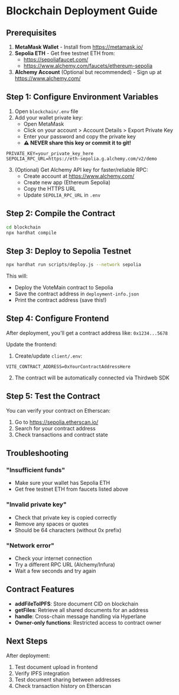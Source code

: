 # Blockchain Deployment Guide

## Prerequisites

1. **MetaMask Wallet** - Install from https://metamask.io/
2. **Sepolia ETH** - Get free testnet ETH from:
   - https://sepoliafaucet.com/
   - https://www.alchemy.com/faucets/ethereum-sepolia
3. **Alchemy Account** (Optional but recommended) - Sign up at https://www.alchemy.com/

## Step 1: Configure Environment Variables

1. Open `blockchain/.env` file
2. Add your wallet private key:
   - Open MetaMask
   - Click on your account > Account Details > Export Private Key
   - Enter your password and copy the private key
   - **⚠️ NEVER share this key or commit it to git!**

```env
PRIVATE_KEY=your_private_key_here
SEPOLIA_RPC_URL=https://eth-sepolia.g.alchemy.com/v2/demo
```

3. (Optional) Get Alchemy API key for faster/reliable RPC:
   - Create account at https://www.alchemy.com/
   - Create new app (Ethereum Sepolia)
   - Copy the HTTPS URL
   - Update `SEPOLIA_RPC_URL` in `.env`

## Step 2: Compile the Contract

```bash
cd blockchain
npx hardhat compile
```

## Step 3: Deploy to Sepolia Testnet

```bash
npx hardhat run scripts/deploy.js --network sepolia
```

This will:

- Deploy the VoteMain contract to Sepolia
- Save the contract address in `deployment-info.json`
- Print the contract address (save this!)

## Step 4: Configure Frontend

After deployment, you'll get a contract address like: `0x1234...5678`

Update the frontend:

1. Create/update `client/.env`:

```env
VITE_CONTRACT_ADDRESS=0xYourContractAddressHere
```

2. The contract will be automatically connected via Thirdweb SDK

## Step 5: Test the Contract

You can verify your contract on Etherscan:

1. Go to https://sepolia.etherscan.io/
2. Search for your contract address
3. Check transactions and contract state

## Troubleshooting

### "Insufficient funds"

- Make sure your wallet has Sepolia ETH
- Get free testnet ETH from faucets listed above

### "Invalid private key"

- Check that private key is copied correctly
- Remove any spaces or quotes
- Should be 64 characters (without 0x prefix)

### "Network error"

- Check your internet connection
- Try a different RPC URL (Alchemy/Infura)
- Wait a few seconds and try again

## Contract Features

- **addFileToIPFS**: Store document CID on blockchain
- **getFiles**: Retrieve all shared documents for an address
- **handle**: Cross-chain message handling via Hyperlane
- **Owner-only functions**: Restricted access to contract owner

## Next Steps

After deployment:

1. Test document upload in frontend
2. Verify IPFS integration
3. Test document sharing between addresses
4. Check transaction history on Etherscan
